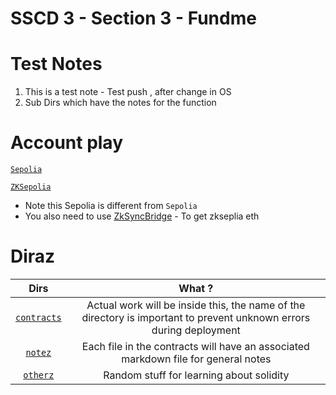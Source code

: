 # SSCD 3 - Section 3 - Fundme 

# Test Notes 

1. This is a test note  - Test push , after change in OS 
2. Sub Dirs which have the notes for the function

# Account play 

[`Sepolia`](https://sepolia.etherscan.io/address/0x692c2826b0518fEf229B4Bca184adE9915D05a73)

[`ZKSepolia`](https://sepolia.explorer.zksync.io/address/0x692c2826b0518fEf229B4Bca184adE9915D05a73)
- Note this Sepolia is different from `Sepolia` 
- You also need to use [ZkSyncBridge](https://portal.zksync.io/bridge/) - To get zkseplia eth


# Diraz 

Dirs | What ? 
:--: | :--: 
[`contracts`](./contracts) | Actual work will be inside this, the name of the directory is important to prevent unknown errors during deployment 
[`notez`](./notez) | Each file in the contracts will have an associated markdown file for general notes
[`otherz`](./others) | Random stuff for learning about solidity